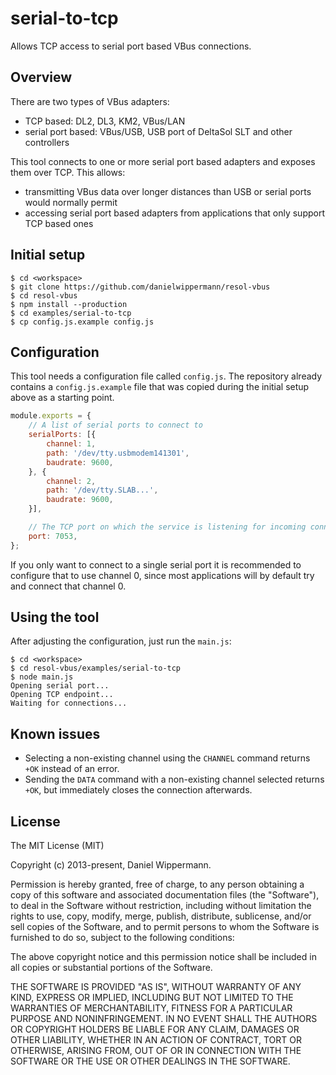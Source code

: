 # serial-to-tcp

Allows TCP access to serial port based VBus connections.


## Overview

There are two types of VBus adapters:

- TCP based: DL2, DL3, KM2, VBus/LAN
- serial port based: VBus/USB, USB port of DeltaSol SLT and other controllers

This tool connects to one or more serial port based adapters and exposes them over TCP. This allows:

- transmitting VBus data over longer distances than USB or serial ports would normally permit
- accessing serial port based adapters from applications that only support TCP based ones


## Initial setup

```
$ cd <workspace>
$ git clone https://github.com/danielwippermann/resol-vbus
$ cd resol-vbus
$ npm install --production
$ cd examples/serial-to-tcp
$ cp config.js.example config.js
```


## Configuration

This tool needs a configuration file called `config.js`. The repository already contains a `config.js.example` file that was copied during the initial setup above as a starting point.

```javascript
module.exports = {
    // A list of serial ports to connect to
    serialPorts: [{
        channel: 1,
        path: '/dev/tty.usbmodem141301',
        baudrate: 9600,
    }, {
        channel: 2,
        path: '/dev/tty.SLAB...',
        baudrate: 9600,
    }],

    // The TCP port on which the service is listening for incoming connections
    port: 7053,
};
```

If you only want to connect to a single serial port it is recommended to configure that to use channel 0, since most applications will by default try and connect that channel 0.


## Using the tool

After adjusting the configuration, just run the `main.js`:

```
$ cd <workspace>
$ cd resol-vbus/examples/serial-to-tcp
$ node main.js
Opening serial port...
Opening TCP endpoint...
Waiting for connections...
```


## Known issues

- Selecting a non-existing channel using the `CHANNEL` command returns `+OK` instead of an error.
- Sending the `DATA` command with a non-existing channel selected returns `+OK`, but immediately closes the connection afterwards.


## License

The MIT License (MIT)

Copyright (c) 2013-present, Daniel Wippermann.

Permission is hereby granted, free of charge, to any person obtaining a copy
of this software and associated documentation files (the "Software"), to deal
in the Software without restriction, including without limitation the rights
to use, copy, modify, merge, publish, distribute, sublicense, and/or sell
copies of the Software, and to permit persons to whom the Software is
furnished to do so, subject to the following conditions:

The above copyright notice and this permission notice shall be included in
all copies or substantial portions of the Software.

THE SOFTWARE IS PROVIDED "AS IS", WITHOUT WARRANTY OF ANY KIND, EXPRESS OR
IMPLIED, INCLUDING BUT NOT LIMITED TO THE WARRANTIES OF MERCHANTABILITY,
FITNESS FOR A PARTICULAR PURPOSE AND NONINFRINGEMENT. IN NO EVENT SHALL THE
AUTHORS OR COPYRIGHT HOLDERS BE LIABLE FOR ANY CLAIM, DAMAGES OR OTHER
LIABILITY, WHETHER IN AN ACTION OF CONTRACT, TORT OR OTHERWISE, ARISING FROM,
OUT OF OR IN CONNECTION WITH THE SOFTWARE OR THE USE OR OTHER DEALINGS IN
THE SOFTWARE.
